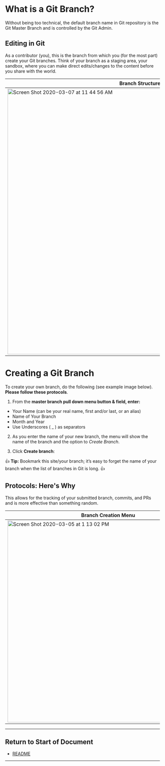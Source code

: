 # What is a Git Branch? 

Without being too technical, the default branch name in Git repository is the Git Master Branch and is controlled by the Git Admin.  

## Editing in Git

As a contributor (you), this is the branch from which you (for the most part) create your Git branches. Think of your branch as a staging area, your sandbox, where you can make direct edits/changes to the content before you share with the world. 

| Branch Structure |
| ------------- |
| <img width="862" alt="Screen Shot 2020-03-07 at 11 44 56 AM" src="https://user-images.githubusercontent.com/61890341/76151369-1b0eaa80-6069-11ea-99e1-ee8ba04589d1.png">  |

# Creating a Git Branch

To create your own branch, do the following (see example image below). **Please follow these protocols**.  

1. From the **master branch pull down menu button & field, enter:**

* Your Name (can be your real name, first and/or last, or an alias)
* Name of Your Branch 
* Month and Year
* Use Underscores ( _ )  as separators 

2. As you enter the name of your new branch, the menu will show the name of the branch and the option to _Create Branch_.

3. Click **Create branch**: 

:+1: **Tip:** Bookmark this site/your branch; it’s easy to forget the name of your branch when the list of branches in Git is long. :+1:

## Protocols: Here's Why

This allows for the tracking of your submitted branch, commits, and PRs and is more effective than something random. 

| Branch Creation Menu |
| ------------- |
| <img width="655" alt="Screen Shot 2020-03-05 at 1 13 02 PM" src="https://user-images.githubusercontent.com/61600802/76026153-115b3a80-5ee3-11ea-9e8f-a032eb477419.png">  |


----------------------
## Return to Start of Document

* [README](README.md)
 
----------------------

